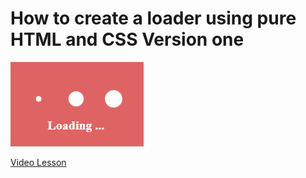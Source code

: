# How to create a loader using pure HTML and CSS Version one

<img src="../../img/loader_1.png" alt="loader" />

[Video Lesson](https://www.youtube.com/watch?v=NURd9pXksAU)